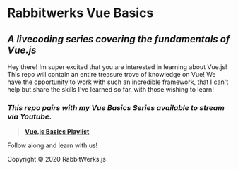 # Rabbitwerks Vue Basics

## _A livecoding series covering the fundamentals of Vue.js_

Hey there! Im super excited that you are interested in learning about Vue.js! This repo will contain an entire treasure trove of knowledge on Vue! We have the opportunity to work with such an incredible framework, that I can't help but share the skills I've learned so far, with those wishing to learn!

### _This repo pairs with my **Vue Basics Series** available to stream via Youtube._

> **[Vue.js Basics Playlist](https://www.youtube.com/playlist?list=PLFXBGOVoMkVnkT-wv3aQyCPY3elgVQuVN)**

Follow along and learn with us!

Copyright &copy; 2020 RabbitWerks.js
